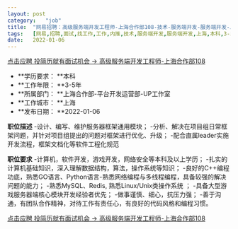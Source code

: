 ```yaml
---
layout:	post
category:	"job"
title:	"网易招聘：高级服务端开发工程师-上海合作部108-技术-服务端开发-服务端开发-上海本科3-5年"
tags:	[网易,招聘,面试,找工作,工作,内推,技术,服务端开发,服务端开发,上海,本科,3-5年]
date:	2022-01-06
---
```


[点击应聘 投简历就有面试机会 -> 高级服务端开发工程师-上海合作部108](http://mobile.bole.netease.com/bole/boleDetail?id=37117&employeeId=346f03c3cda5f04c&key=all)



- **学历要求： **本科
- **工作年限： **3-5年
- **所属部门： **上海合作部-平台开发运营部-UP工作室
- **工作城市： **上海
- **发布日期： **2022-01-06



**职位描述**
-设计、编写、维护服务器框架通用模块；
-分析、解决在项目组日常框架问题，并针对项目组提出的问题对框架进行优化、升级；
-配合直属leader实施开发流程，框架文档化等软件工程化规范



**职位要求**
-计算机，软件开发，游戏开发，网络安全等本科及以上学历；
-扎实的计算机基础知识，深入理解数据结构，算法，操作系统等知识；
-良好的C++编程功底，熟悉GO语言、Python语言-熟悉网络编程与多线程编程，具备较强的解决问题的能力；
-熟悉MySQL、Redis, 熟悉Linux/Unix类操作系统 ；
-具备大型游戏服务器端核心模块开发经验者优先；
-做事谨慎、细心，抗压力强；
-善于沟通，有团队合作精神，对待工作有责任心，有良好的代码风格和编程习惯。



[点击应聘 投简历就有面试机会 -> 高级服务端开发工程师-上海合作部108](http://mobile.bole.netease.com/bole/boleDetail?id=37117&employeeId=346f03c3cda5f04c&key=all)